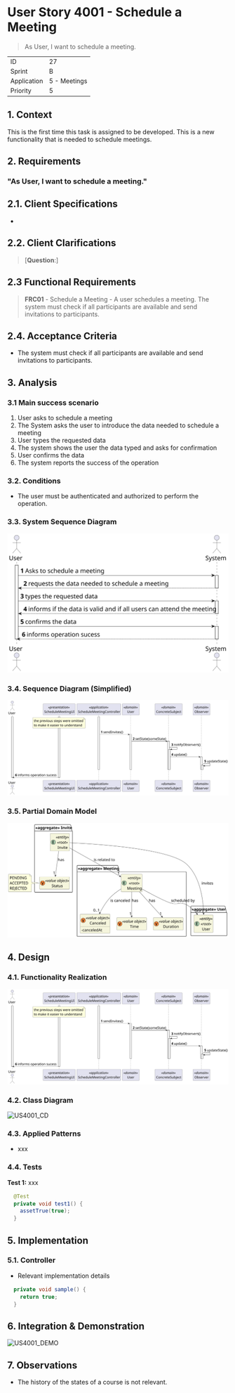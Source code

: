 # User Story 4001 - Schedule a Meeting

> As User, I want to schedule a meeting.

|             |              |
| ----------- | ------------ |
| ID          | 27           |
| Sprint      | B            |
| Application | 5 - Meetings |
| Priority    | 5            |

## 1. Context

This is the first time this task is assigned to be developed. This is a new functionality that is needed to schedule meetings.

## 2. Requirements

### "As User, I want to schedule a meeting."

## 2.1. Client Specifications

-

## 2.2. Client Clarifications

> [**Question**:]

## 2.3 Functional Requirements

> **FRC01** - Schedule a Meeting - A user schedules a meeting. The system must check if all participants are available and send invitations to participants.

## 2.4. Acceptance Criteria

- The system must check if all participants are available and send invitations to participants.

## 3. Analysis

### 3.1 Main success scenario

1. User asks to schedule a meeting
2. The System asks the user to introduce the data needed to schedule a meeting
3. User types the requested data
4. The system shows the user the data typed and asks for confirmation
5. User confirms the data
6. The system reports the success of the operation

### 3.2. Conditions

- The user must be authenticated and authorized to perform the operation.

### 3.3. System Sequence Diagram

![US4001_SSD](out/US4001_SSD.svg)

### 3.4. Sequence Diagram (Simplified)

![US4001_SD](out/US4001_SD.svg)

### 3.5. Partial Domain Model

![US4001_DM](out/US4001_DM.svg)

## 4. Design

### 4.1. Functionality Realization

![US4001_SD](out/US4001_SD.svg)

### 4.2. Class Diagram

![US4001_CD](out/US4001_CD.svg)

### 4.3. Applied Patterns

- xxx

### 4.4. Tests

**Test 1:** xxx

```java
  @Test
  private void test1() {
    assetTrue(true);
  }
```

## 5. Implementation

### 5.1. Controller

- Relevant implementation details

```java
  private void sample() {
    return true;
  }
```

## 6. Integration & Demonstration

![US4001_DEMO](US4001_DEMO.png)

## 7. Observations

- The history of the states of a course is not relevant.
